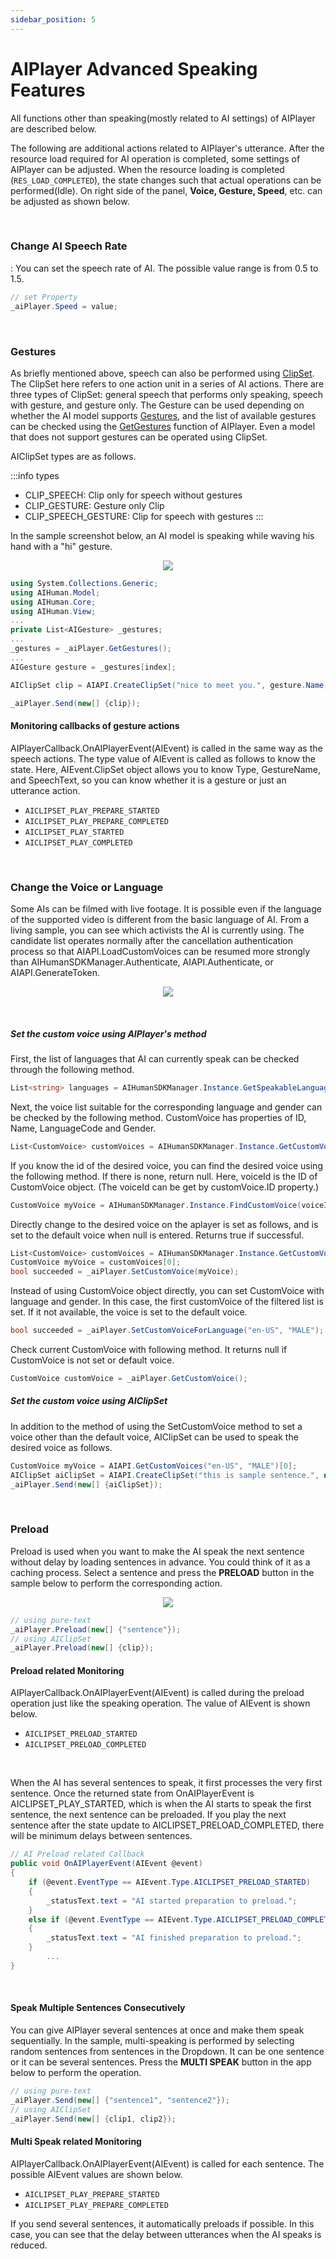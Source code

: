 ```yaml
---
sidebar_position: 5
---
```


# AIPlayer Advanced Speaking Features

All functions other than speaking(mostly related to AI settings) of AIPlayer are described below.

The following are additional actions related to AIPlayer's utterance.
After the resource load required for AI operation is completed, some settings of AIPlayer can be adjusted. When the resource loading is completed (`RES_LOAD_COMPLETED`), the state changes such that actual operations can be performed(Idle). On right side of the panel, **Voice, Gesture, Speed**, etc. can be adjusted as shown below.

<br/>

### Change AI Speech Rate

: You can set the speech rate of AI. The possible value range is from 0.5 to 1.5.

```csharp
// set Property
_aiPlayer.Speed = value;
```

<br/>

### Gestures

As briefly mentioned above, speech can also be performed using [ClipSet](../apis/aiclipset). The ClipSet here refers to one action unit in a series of AI actions. There are three types of ClipSet: general speech that performs only speaking, speech with gesture, and gesture only. The Gesture can be used depending on whether the AI model supports [Gestures](../apis/aigesture), and the list of available gestures can be checked using the [GetGestures](../apis/aiplayer) function of AIPlayer. Even a model that does not support gestures can be operated using ClipSet.

AIClipSet types are as follows.

:::info types

- CLIP_SPEECH: Clip only for speech without gestures
- CLIP_GESTURE: Gesture only Clip
- CLIP_SPEECH_GESTURE: Clip for speech with gestures
:::

In the sample screenshot below, an AI model is speaking while waving his hand with a "hi" gesture.

<p align="center">
<img src="/img/aihuman/unity/aiplayer_gesture.png" style={{zoom: "30%"}} />
</p>

```csharp
using System.Collections.Generic;
using AIHuman.Model;
using AIHuman.Core;
using AIHuman.View;
...
private List<AIGesture> _gestures;
...
_gestures = _aiPlayer.GetGestures();
...
AIGesture gesture = _gestures[index];

AIClipSet clip = AIAPI.CreateClipSet("nice to meet you.", gesture.Name);

_aiPlayer.Send(new[] {clip});
```

#### Monitoring callbacks of gesture actions

AIPlayerCallback.OnAIPlayerEvent(AIEvent) is called in the same way as the speech actions. The type value of AIEvent is called as follows to know the state. Here, AIEvent.ClipSet object allows you to know Type, GestureName, and SpeechText, so you can know whether it is a gesture or just an utterance action.

- `AICLIPSET_PLAY_PREPARE_STARTED`
- `AICLIPSET_PLAY_PREPARE_COMPLETED`
- `AICLIPSET_PLAY_STARTED`
- `AICLIPSET_PLAY_COMPLETED`

<br/>

### Change the Voice or Language

Some AIs can be filmed with live footage. It is possible even if the language of the supported video is different from the basic language of AI. From a living sample, you can see which activists the AI ​​is currently using. The candidate list operates normally after the cancellation authentication process so that AIAPI.LoadCustomVoices can be resumed more strongly than AIHumanSDKManager.Authenticate, AIAPI.Authenticate, or AIAPI.GenerateToken.

<p align="center">
<img src="/img/aihuman/unity/aiplayer_customvoice.png" style={{zoom: "30%"}} />
</p>

<br/>

##### Set the custom voice using AIPlayer's method

First, the list of languages that AI can currently speak can be checked through the following method.

```csharp
List<string> languages = AIHumanSDKManager.Instance.GetSpeakableLanguages(_aiPlayer.AIGender);
```

Next, the voice list suitable for the corresponding language and gender can be checked by the following method. CustomVoice has properties of ID, Name, LanguageCode and Gender.

```csharp
List<CustomVoice> customVoices = AIHumanSDKManager.Instance.GetCustomVoices();
```

If you know the id of the desired voice, you can find the desired voice using the following method. If there is none, return null. Here, voiceId is the ID of CustomVoice object. (The voiceId can be get by customVoice.ID property.)

```csharp
CustomVoice myVoice = AIHumanSDKManager.Instance.FindCustomVoice(voiceId);
```

Directly change to the desired voice on the aplayer is set as follows, and is set to the default voice when null is entered. Returns true if successful.

```csharp
List<CustomVoice> customVoices = AIHumanSDKManager.Instance.GetCustomVoices();
CustomVoice myVoice = customVoices[0];
bool succeeded = _aiPlayer.SetCustomVoice(myVoice);
```

Instead of using CustomVoice object directly, you can set CustomVoice with language and gender. In this case, the first customVoice of the filtered list is set. If it not available, the voice is set to the default voice.

```csharp
bool succeeded = _aiPlayer.SetCustomVoiceForLanguage("en-US", "MALE");
```

Check current CustomVoice with following method. It returns null if CustomVoice is not set or default voice.

```csharp
CustomVoice customVoice = _aiPlayer.GetCustomVoice();
```

##### Set the custom voice using AIClipSet

In addition to the method of using the SetCustomVoice method to set a voice other than the default voice, AIClipSet can be used to speak the desired voice as follows.

```csharp
CustomVoice myVoice = AIAPI.GetCustomVoices("en-US", "MALE")[0];
AIClipSet aiClipSet = AIAPI.CreateClipSet("this is sample sentence.", null, myVoice);
_aiPlayer.Send(new[] {aiClipSet});
```

<br/>

### Preload

Preload is used when you want to make the AI speak the next sentence without delay by loading sentences in advance. You could think of it as a caching process. Select a sentence and press the **PRELOAD** button in the sample below to perform the corresponding action.

<p align="center">
<img src="/img/aihuman/unity/aiplayer_preload.png" style={{zoom: "30%"}} />
</p>

```csharp
// using pure-text
_aiPlayer.Preload(new[] {"sentence"});
// using AIClipSet
_aiPlayer.Preload(new[] {clip});
```

#### Preload related Monitoring

AIPlayerCallback.OnAIPlayerEvent(AIEvent) is called during the preload operation just like the speaking operation. The value of AIEvent is shown below.

- `AICLIPSET_PRELOAD_STARTED`
- `AICLIPSET_PRELOAD_COMPLETED`

<br/>

When the AI has several sentences to speak, it first processes the very first sentence. Once the returned state from OnAIPlayerEvent is AICLIPSET_PLAY_STARTED, which is when the AI starts to speak the first sentence, the next sentence can be preloaded. If you play the next sentence after the state update to AICLIPSET_PRELOAD_COMPLETED, there will be minimum delays between sentences.

```csharp
// AI Preload related Callback
public void OnAIPlayerEvent(AIEvent @event)
{
    if (@event.EventType == AIEvent.Type.AICLIPSET_PRELOAD_STARTED)
    {
        _statusText.text = "AI started preparation to preload.";
    }
    else if (@event.EventType == AIEvent.Type.AICLIPSET_PRELOAD_COMPLETED)
    {
        _statusText.text = "AI finished preparation to preload.";
    }
    	...
}
```

<br/>

#### Speak Multiple Sentences Consecutively

You can give AIPlayer several sentences at once and make them speak sequentially. In the sample, multi-speaking is performed by selecting random sentences from sentences in the Dropdown. It can be one sentence or it can be several sentences. Press the **MULTI SPEAK** button in the app below to perform the operation.

```csharp
// using pure-text
_aiPlayer.Send(new[] {"sentence1", "sentence2"});
// using AIClipSet
_aiPlayer.Send(new[] {clip1, clip2});
```

#### Multi Speak related Monitoring

AIPlayerCallback.OnAIPlayerEvent(AIEvent) is called for each sentence. The possible AIEvent values are shown below.

- `AICLIPSET_PLAY_PREPARE_STARTED`
- `AICLIPSET_PLAY_PREPARE_COMPLETED`

If you send several sentences, it automatically preloads if possible. In this case, you can see that the delay between utterances when the AI speaks is reduced.
